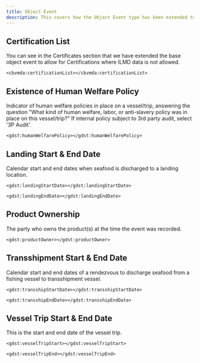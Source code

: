 ```yaml
---
title: Object Event
description: This covers how the Object Event type has been extended to support Seafood Traceability.
---
```


## Certification List
You can see in the Certificates section that we have extended the base object event to allow for Certifications where ILMD data is not allowed. 

`<cbvmda:certificationList></cbvmda:certificationList>`


## Existence of Human Welfare Policy
Indicator of human welfare policies in place on a vessel/trip, answering the question "What kind of human welfare, labor, or anti-slavery policy was in place on this vessel/trip?" If internal policy subject to 3rd party audit, select '3P Audit'.

`<gdst:humanWelfarePolicy></gdst:humanWelfarePolicy>`


## Landing Start & End Date
Calendar start and end dates when seafood is discharged to a landing location.

`<gdst:landingStartDate></gdst:landingStartDate>`

`<gdst:landingEndDate></gdst:landingEndDate>`


## Product Ownership
The party who owns the product(s) at the time the event was recorded.

`<gdst:productOwner></gdst:productOwner>`


## Transshipment Start & End Date
Calendar start and end dates of a rendezvous to discharge seafood from a fishing vessel to transshipment vessel.

`<gdst:transshipStartDate></gdst:transshipStartDate>`

`<gdst:transshipEndDate></gdst:transshipEndDate>`

## Vessel Trip Start & End Date
This is the start and end date of the vessel trip.

`<gdst:vesselTripStart></gdst:vesselTripStart>`

`<gdst:vesselTripEnd></gdst:vesselTripEnd>`



